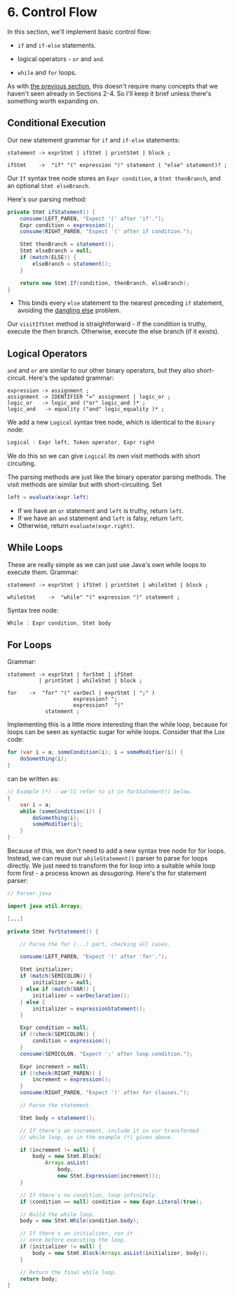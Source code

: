 # 6. Control Flow

In this section, we'll implement basic control flow:

* `if` and `if-else` statements.

* logical operators - `or` and `and`.

* `while` and `for` loops.

As with [the previous section](/sections/5_statements-and-state.md), this doesn't require many concepts that we haven't seen already in Sections 2-4. So I'll keep it brief unless there's something worth expanding on.

## Conditional Execution

Our new statement grammar for `if` and `if-else` statements:

```
statement -> exprStmt | ifStmt | printStmt | block ;

ifStmt    ->  "if" "(" expression ")" statement ( "else" statement)? ;
```

Our `If` syntax tree node stores an `Expr condition`, a `Stmt thenBranch`, and an optional `Stmt elseBranch`.

Here's our parsing method:

```java
private Stmt ifStatement() {
    consume(LEFT_PAREN, "Expect '(' after 'if'.");
    Expr condition = expression();
    consume(RIGHT_PAREN, "Expect '(' after if condition.");

    Stmt thenBranch = statement();
    Stmt elseBranch = null;
    if (match(ELSE)) {
        elseBranch = statement();
    }

    return new Stmt.If(condition, thenBranch, elseBranch);
}
```

* This binds every `else` statement to the nearest preceding `if` statement, avoiding the [dangling else](https://en.wikipedia.org/wiki/Dangling_else) problem.

Our `visitIfStmt` method is straightforward - if the condition is truthy, execute the then branch. Otherwise, execute the else branch (if it exists).

## Logical Operators

`and` and `or` are similar to our other binary operators, but they also short-circuit. Here's the updated grammar:

```
expression -> assignment ;
assignment -> IDENTIFIER "=" assignment | logic_or ;
logic_or   -> logic_and ("or" logic_and )* ;
logic_and   -> equality ("and" logic_equality )* ;
```

We add a new `Logical` syntax tree node, which is identical to the `Binary` node:
```java
Logical : Expr left, Token operator, Expr right
```

We do this so we can give `Logical` its own visit methods with short circuiting.

The parsing methods are just like the binary operator parsing methods. The visit methods are similar but with short-circuiting. Set

```java
left = evaluate(expr.left)
```

* If we have an `or` statement and `left` is truthy, return `left`.
* If we have an `and` statement and `left` is falsy, return `left`.
* Otherwise, return `evaluate(expr.right)`.

## While Loops

These are really simple as we can just use Java's own while loops to execute them. Grammar:

```
statement -> exprStmt | ifStmt | printStmt | whileStmt | block ;

whileStmt    ->  "while" "(" expression ")" statement ;
```

Syntax tree node:
```java
While : Expr condition, Stmt body
```

## For Loops

Grammar:

```
statement -> exprStmt | forStmt | ifStmt
          | printStmt | whileStmt | block ;

for    ->  "for" "(" varDecl | exprStmt | ";" )
                     expression? ";
                     expression?  ")"
            statement ;
```



Implementing this is a little more interesting than the while loop, because for loops can be seen as syntactic sugar for while loops. Consider that the Lox code:

```java
for (var i = a; someCondition(i); i = someModifier(i)) {
    doSomething(i);
}
```

can be written as:

```java
// Example (*) - we'll refer to it in forStatement() below.
{
    var i = a;
    while (someCondition(i)) {
        doSomething(i);
        someModifier(i);
    }
}
```

Because of this, we don't need to add a new syntax tree node for for loops. Instead, we can reuse our `whileStatement()` parser to parse for loops directly. We just need to transform the for loop into a suitable while loop form first - a process known as _desugaring_. Here's the for statement parser:

```java
// Parser.java

import java util.Arrays;

[...]

private Stmt forStatement() {

    // Parse the for (...) part, checking all cases.

    consume(LEFT_PAREN, "Expect '(' after 'for'.");

    Stmt initializer;
    if (match(SEMICOLON)) {
        initializer = null;
    } else if (match(VAR)) {
        initializer = varDeclaration();
    } else {
        initializer = expressionStatement();
    }

    Expr condition = null;
    if (!check(SEMICOLON)) {
        condition = expression();
    }
    consume(SEMICOLON, "Expect ';' after loop condition.");

    Expr increment = null;
    if (!check(RIGHT_PAREN)) {
        increment = expression();
    }
    consume(RIGHT_PAREN, "Expect ')' after for clauses.");

    // Parse the statement.

    Stmt body = statement();

    // If there's an increment, include it in our transformed
    // while loop, as in the example (*) given above.

    if (increment != null) {
        body = new Stmt.Block(
            Arrays.asList(
                body,
                new Stmt.Expression(increment)));
    }

    // If there's no condition, loop infinitely.
    if (condition == null) condition = new Expr.Literal(true);

    // Build the while loop.
    body = new Stmt.While(condition.body);

    // If there's an initializer, run it
    // once before executing the loop.
    if (initializer != null) {
        body = new Stmt.Block(Arrays.asList(initializer, body));
    }

    // Return the final while loop.
    return body;
}
```